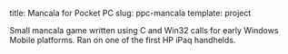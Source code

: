 title: Mancala for Pocket PC
slug: ppc-mancala
template: project

Small mancala game written using C and Win32 calls for early Windows
Mobile platforms. Ran on one of the first HP iPaq handhelds.
